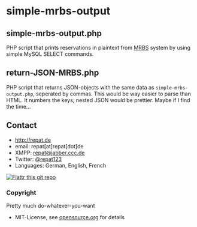 simple-mrbs-output
======

## simple-mrbs-output.php
PHP script that prints reservations in plaintext from [MRBS](http://mrbs.sourceforge.net/ "MRBS on sourceforge.net") system by using simple MySQL SELECT commands.

## return-JSON-MRBS.php
PHP script that returns JSON-objects with the same data as `simple-mrbs-output.php`, seperated by commas. This would be way easier to parse than HTML. It numbers the keys; nested JSON would be prettier. Maybe if I find the time...

## Contact
* http://repat.de
* email: repat[at]repat[dot]de
* XMPP: repat@jabber.ccc.de
* Twitter: [@repat123](https://twitter.com/repat123 "repat123 on twitter")
* Languages: German, English, French

[![Flattr this git repo](http://api.flattr.com/button/flattr-badge-large.png)](https://flattr.com/submit/auto?user_id=repat&url=https://github.com/repat/simple-mrbs-output&title=simple-mrbs-output&language=&tags=github&category=software) 

### Copyright
Pretty much do-whatever-you-want
* MIT-License, see [opensource.org](http://opensource.org/licenses/mit-license.php "opensource.org MIT License") for details

